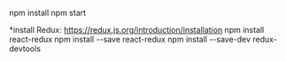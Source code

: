 npm install
npm start

*install Redux:
https://redux.js.org/introduction/installation
npm install react-redux
npm install --save react-redux
npm install --save-dev redux-devtools



